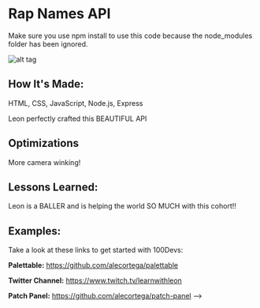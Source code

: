 # Rap Names API
Make sure you use npm install to use this code because the node_modules folder has been ignored.
<!-- 
**Link to project:** http://recruiters-love-seeing-live-demos.com/ -->

![alt tag](https://i.guim.co.uk/img/media/f6944ae7015063b4cd9ca21ed07c83aac89ad244/0_89_2000_1200/master/2000.jpg?width=1200&height=1200&quality=85&auto=format&fit=crop&s=5383dcfed64d39eefa190bb809571091)

## How It's Made:

HTML, CSS, JavaScript, Node.js, Express

Leon perfectly crafted this BEAUTIFUL API

## Optimizations

More camera winking!

## Lessons Learned:

Leon is a BALLER and is helping the world SO MUCH with this cohort!!

## Examples:
Take a look at these links to get started with 100Devs:

**Palettable:** https://github.com/alecortega/palettable

**Twitter Channel:** https://www.twitch.tv/learnwithleon

**Patch Panel:** https://github.com/alecortega/patch-panel -->
